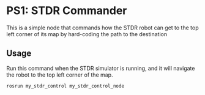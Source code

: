 # PS1: STDR Commander

This is a simple node that commands how the STDR robot can get to the top left corner of its map by
hard-coding the path to the destination

## Usage

Run this command when the STDR simulator is running, and it will navigate the robot to the top
left corner of the map.

`rosrun my_stdr_control my_stdr_control_node`